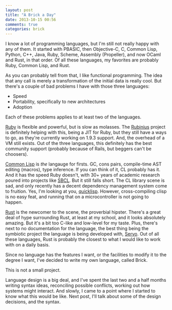 ```yaml
---
layout: post
title: "A Brick a Day"
date: 2013-10-15 00:56
comments: true
categories: brick
---
```


I know a lot of programming languages, but I'm still not really happy with any of them. It started with PBASIC, then Objective-C, C, Common Lisp, Python, C++, Java, Ruby, Scheme, Assembly (Propeller), and now OCaml and Rust, in that order. Of all these languages, my favorites are probably Ruby, Common Lisp, and Rust.

As you can probably tell from that, I like functional programming. The idea that any call is merely a transformation of the initial data is really cool. But there's a couple of bad problems I have with those three languages:

- Speed
- Portability, specifically to new architectures
- Adoption

Each of these problems applies to at least two of the languages. 

[Ruby](www.ruby-lang.org) is flexible and powerful, but is slow as molasses. The [Rubinius](rubini.us) project is definitely helping with this, being a JIT for Ruby, but they still have a ways to go, as they're currently working on 1.9.3 support. And, the overhead of a VM still exists. Out of the three languages, this definitely has the best community support (probably because of Rails, but beggers can't be choosers).

[Common Lisp](common-lisp.net) is _the_ langauge for firsts. GC, cons pairs, compile-time AST editing (macros), type inference. If you can think of it, CL probably has it. And it has the speed Ruby doesn't, with 30+ years of academic research poured into projects like [SBCL](www.sbcl.org). But it still falls short. The CL library scene is sad, and only recently has a decent dependency management system come to fruition. Yes, I'm looking at you, [quicklisp](www.quicklisp.org). However, cross-compiling clisp is no easy feat, and running that on a microcontroller is not going to happen.

[Rust](www.rust-lang.org) is the newcomer to the scene, the proverbial hipster. There's a great deal of hype surrounding Rust, at least at my school, and it looks absolutely amazing. But it's a bit too C-like and low-level for my taste. Plus, there's next to no documentation for the language, the best thing being the symbiotic project the language is being developed with, [Servo](https://github.com/mozilla/servo). Out of all these languages, Rust is probably the closest to what I would like to work with on a daily basis.

Since no language has the features I want, or the facilities to modify it to the degree I want, I've decided to write my own language, called Brick.

This is not a small project.

Language design is a big deal, and I've spent the last two and a half months writing syntax ideas, reconciling possible conflicts, working out how systems might interact. And slowly, I came to a point where I started to know what this would be like. Next post, I'll talk about some of the design decisions, and the syntax.
